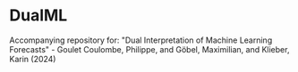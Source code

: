 # DualML
Accompanying repository for: "Dual Interpretation of Machine Learning Forecasts" - Goulet Coulombe, Philippe, and Göbel, Maximilian, and Klieber, Karin (2024)


